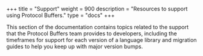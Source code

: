 +++
title = "Support"
weight = 900
description = "Resources to support using Protocol Buffers."
type = "docs"
+++

This section of the documentation contains topics related to the support that
the Protocol Buffers team provides to developers, including the timeframes for
support for each version of a language library and migration guides to help you
keep up with major version bumps.
